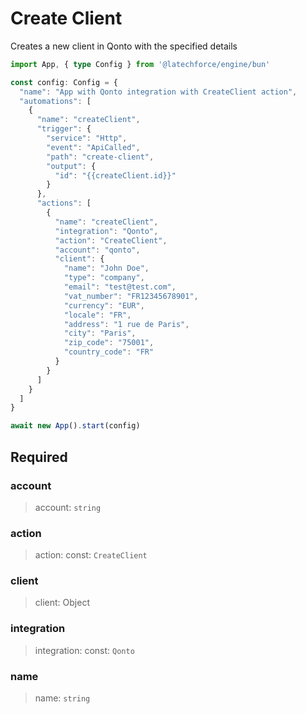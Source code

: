 # Create Client

Creates a new client in Qonto with the specified details

```ts
import App, { type Config } from '@latechforce/engine/bun'

const config: Config = {
  "name": "App with Qonto integration with CreateClient action",
  "automations": [
    {
      "name": "createClient",
      "trigger": {
        "service": "Http",
        "event": "ApiCalled",
        "path": "create-client",
        "output": {
          "id": "{{createClient.id}}"
        }
      },
      "actions": [
        {
          "name": "createClient",
          "integration": "Qonto",
          "action": "CreateClient",
          "account": "qonto",
          "client": {
            "name": "John Doe",
            "type": "company",
            "email": "test@test.com",
            "vat_number": "FR12345678901",
            "currency": "EUR",
            "locale": "FR",
            "address": "1 rue de Paris",
            "city": "Paris",
            "zip_code": "75001",
            "country_code": "FR"
          }
        }
      ]
    }
  ]
}

await new App().start(config)
```
## Required

### account

>account: `string`

### action

>action: const: `CreateClient`

### client

>client: Object

### integration

>integration: const: `Qonto`

### name

>name: `string`

